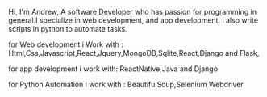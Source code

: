 Hi, I'm Andrew, A software Developer who has passion for programming in general.I specialize in web development, and app development. i also write scripts in python to automate tasks.

for Web development i Work with : Html,Css,Javascript,React,Jquery,MongoDB,Sqlite,React,Django and Flask,

for app development i work with: ReactNative,Java and Django

for Python Automation i work with : BeautifulSoup,Selenium Webdriver
